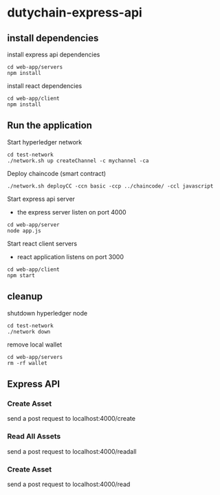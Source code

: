 # dutychain-express-api

## install dependencies
install express api dependencies
```
cd web-app/servers
npm install
```

install react dependencies
```
cd web-app/client
npm install
```

## Run the application

Start hyperledger network
```
cd test-network
./network.sh up createChannel -c mychannel -ca
```

Deploy chaincode (smart contract)
```
./network.sh deployCC -ccn basic -ccp ../chaincode/ -ccl javascript
```

Start express api server
* the express server listen on port 4000
```
cd web-app/server
node app.js
```

Start react client servers
* react application listens on port 3000
```
cd web-app/client
npm start
```

## cleanup
shutdown hyperledger node
```
cd test-network
./network down
```

remove local wallet
```
cd web-app/servers
rm -rf wallet
```

## Express API

### Create Asset
send a post request to localhost:4000/create

### Read All Assets
send a post request to localhost:4000/readall

### Create Asset
send a post request to localhost:4000/read